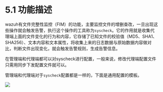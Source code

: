 # 5.1 功能描述

wazuh有文件完整性监控（FIM）的功能，主要监控文件的增删查改，一旦出现这些操作就会触发告警，执行这个操作的工具称为`syscheck`。它的作用就是收集代理端上面的文件变化的行为和内容，它存储了已知文件的校验值（MD5、SHA1、SHA256）、文本内容和文本属性，将收集上来的日志数据与原始数据内容做对比，判断文件出现变化，就会触发告警规则，生成告警信息。 

在管理端和代理端都可以对syscheck进行配置，一般来说，修改代理端配置文件只需用同步下发配置文件就可以。

管理端和代理端对于`syscheck`配置都是一样的，下面是通用配置的模板。

![](../.gitbook/assets/image%20%28112%29.png)

